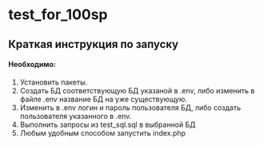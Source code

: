 # test_for_100sp
## Краткая инструкция по запуску

#### Необходимо:
1. Установить пакеты.
2. Создать БД соответствующую БД указаной в .env, либо изменить в файле .env название БД на уже существующую.
3. Изменить в .env логин и пароль пользователя БД, либо создать пользователя указанного в .env.
4. Выполнить запросы из test_sql.sql в выбранной БД
5. Любым удобным способом запустить index.php
